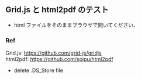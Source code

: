 ## Grid.js と html2pdf のテスト

- html ファイルをそのままブラウザで開いてください．

### Ref

Grid.js: https://github.com/grid-js/gridjs  
html2pdf: https://github.com/spipu/html2pdf

- delete .DS_Store file
